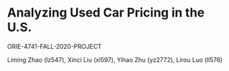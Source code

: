 # Analyzing Used Car Pricing in the U.S.
ORIE-4741-FALL-2020-PROJECT

Liming Zhao (lz547), Xinci Liu (xl597), Yihao Zhu (yz2772), Lirou Luo (ll576)
